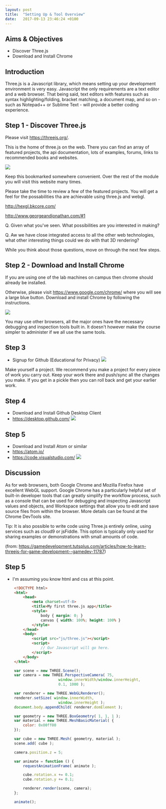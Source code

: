 ```yaml
---
layout: post
title:  "Setting Up & Tool Overview"
date:   2017-09-13 23:46:24 +0100
---
```


## Aims & Objectives
- Discover Three.js
- Download and Install Chrome


## Introduction

Three.js is a Javascript library, which means setting up your development environment is very easy. Javascript the only requirements are a text editor and a web browser. That being said, text editors with features such as syntax highlighting/folding, bracket matching, a document map, and so on - such as Notepad++ or Sublime Text - will provide a better coding experience.

## Step 1 - Discover Three.js

Please visit <https://threejs.org/>.

This is the home of three.js on the web. There you can find an array of featured projects, the api documentation, lots of examples, forums, links to recommended books and websites.

![](/3DWebTechCourse/assets/threejs.png)

Keep this bookmarked somewhere convenient. Over the rest of the module you will visit this website many times.

Please take the time to review a few of the featured projects. You will get a feel for the possabilities tha are achievable using three.js and webgl.

<http://hexgl.bkcore.com/>

<http://www.georgeandjonathan.com/#1>

Q. Given what you've seen. What possibilities are you interested in making?

Q. Aw we have close integrated access to all the other web technologies, what other interesting things could we do with that 3D rendering?

While you think about those questions, move on through the next few steps.

## Step 2 - Download and Install Chrome

If you are using one of the lab machines on campus then chrome should already be installed.

Otherwise, please visit <https://www.google.com/chrome/> where you will see a large blue button. Download and install Chrome by following the instructions.

![](/3DWebTechCourse/assets/getchrome.png)

You may use other browsers, all the major ones have the necessary debugging and inspection tools built in. It doesn't however make the course simpler to administer if we all use the same tools.

## Step 3
- Signup for Github (Educational for Privacy)
![](/3DWebTechCourse/assets/githubwecme.png)

Make yourself a project. We recommend you make a project for every piece of work you carry out. Keep your work there and push/sync all the changes you make. If you get in a pickle then you can roll back and get your earlier work.

## Step 4
- Download and Install Github Desktop Client
- https://desktop.github.com/
![](/3DWebTechCourse/assets/getgthubdesktp.png)


## Step 5
- Download and Install Atom or similar
- https://atom.io/
- https://code.visualstudio.com/
![](/3DWebTechCourse/assets/getatm.png)




## Discussion

As for web browsers, both Google Chrome and Mozilla Firefox have excellent WebGL support. Google Chrome has a particularly helpful set of built-in developer tools that can greatly simplify the workflow process, such as a console that can be used for debugging and inspecting Javascript values and objects, and Workspace settings that allow you to edit and save source files from within the browser. More details can be found at the Chrome DevTools site.

Tip: It is also possible to write code using Three.js entirely online, using services such as cloud9 or jsFiddle. This option is typically only used for sharing examples or demonstrations with small amounts of code.

(from: https://gamedevelopment.tutsplus.com/articles/how-to-learn-threejs-for-game-development--gamedev-11787)

## Step 5
- I'm assuming you know html and css at this point.

~~~ html
    <!DOCTYPE html>
    <html>
    	<head>
    		<meta charset=utf-8>
    		<title>My first three.js app</title>
    		<style>
    			body { margin: 0; }
    			canvas { width: 100%; height: 100% }
    		</style>
    	</head>
    	<body>
    		<script src="js/three.js"></script>
    		<script>
    			// Our Javascript will go here.
    		</script>
        </body>
    </html>
~~~    

~~~ javascript
    var scene = new THREE.Scene();
    var camera = new THREE.PerspectiveCamera( 75,
                        window.innerWidth/window.innerHeight,
                        0.1, 1000 );

    var renderer = new THREE.WebGLRenderer();
    renderer.setSize( window.innerWidth,
                        window.innerHeight );
    document.body.appendChild( renderer.domElement );
~~~

~~~ javascript
    var geometry = new THREE.BoxGeometry( 1, 1, 1 );
    var material = new THREE.MeshBasicMaterial( {
        color: 0x00ff00
    });

    var cube = new THREE.Mesh( geometry, material );
    scene.add( cube );

    camera.position.z = 5;
~~~

~~~ javascript
    var animate = function () {
        requestAnimationFrame( animate );

        cube.rotation.x += 0.1;
        cube.rotation.y += 0.1;

        renderer.render(scene, camera);
    };

    animate();
~~~
